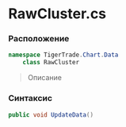 
# RawCluster.cs
### Расположение
```csharp
namespace TigerTrade.Chart.Data  
    class RawCluster
```

> Описание

### Синтаксис
```csharp
public void UpdateData()
```
